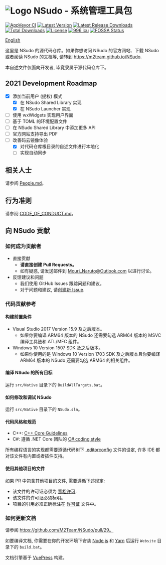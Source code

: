 ﻿# ![Logo](Logo.png) NSudo - 系统管理工具包

[![AppVeyor CI](https://ci.appveyor.com/api/projects/status/github/M2Team/NSudo?branch=master&svg=true)](https://ci.appveyor.com/project/MouriNaruto/nsudo)
[![Latest Version](https://img.shields.io/github/release/M2Team/NSudo.svg)](https://github.com/M2Team/NSudo/releases/latest)
[![Latest Release Downloads](https://img.shields.io/github/downloads/M2Team/NSudo/latest/total.svg)](https://github.com/M2Team/NSudo/releases/latest)
[![Total Downloads](https://img.shields.io/github/downloads/M2Team/NSudo/total.svg)](https://github.com/M2Team/NSudo/releases)
[![License](https://img.shields.io/badge/license-MIT-green.svg)](License.md)
[![996.icu](https://img.shields.io/badge/link-996.icu-red.svg)](https://996.icu)
[![FOSSA Status](https://app.fossa.io/api/projects/git%2Bgithub.com%2FM2Team%2FNSudo.svg?type=shield)](https://app.fossa.io/projects/git%2Bgithub.com%2FM2Team%2FNSudo?ref=badge_shield)

[English](Readme.md)

这里是 NSudo 的源代码仓库。如果你想访问 NSudo 的官方网站、下载 NSudo 或者阅读
NSudo 的文档等, 请转到 https://m2team.github.io/NSudo.

本自述文件仅面向开发者, 毕竟隶属于源代码仓库下。

## 2021 Development Roadmap

- [x] 添加当前用户 (提权) 模式
  - [x] 在 NSudo Shared Library 实现
  - [x] 在 NSudo Launcher 实现
- [ ] 使用 wxWidgets 实现用户界面
- [ ] 基于 TOML 的环境配置文件
- [ ] 在 NSudo Shared Library 中添加更多 API
- [ ] 官方网站支持导出 PDF
- [ ] 改善码云镜像体验
  - [x] 对代码仓库根目录的自述文件进行本地化
  - [ ] 实现自动同步

## 相关人士

请参阅 [People.md](People.md)。

## 行为准则

请参阅 [CODE_OF_CONDUCT.md](CODE_OF_CONDUCT.md)。

## 向 NSudo 贡献

### 如何成为贡献者

- 直接贡献
  - **请直接创建 Pull Requests。**
  - 如有疑惑, 请发送邮件到 Mouri_Naruto@Outlook.com 以进行讨论。
- 反馈建议和问题
  - 我们使用 GitHub Issues 跟踪问题和建议。
  - 对于问题和建议, 请[创建新 Issue](https://github.com/M2Team/NSudo/issues/new).

### 代码贡献参考

#### 构建前置条件

- Visual Studio 2017 Version 15.9 及之后版本。
  - 如果你要编译 ARM64 版本的 NSudo 还需要勾选 ARM64 版本的 MSVC 编译工具链和 
    ATL/MFC 组件。
- Windows 10 Version 1507 SDK 及之后版本。
  - 如果你使用的是 Windows 10 Version 1703 SDK 及之后版本且你要编译 ARM64 
    版本的 NSudo 还需要勾选 ARM64 的相关组件。

#### 编译 NSudo 的所有目标

运行 `src/Native` 目录下的 `BuildAllTargets.bat`。

#### 如何修改和调试 NSudo

运行 `src/Native` 目录下的 `NSudo.sln`。

#### 代码风格和规范

- C++: [C++ Core Guidelines](https://github.com/isocpp/CppCoreGuidelines/blob/master/CppCoreGuidelines.md)
- C#: 遵循 .NET Core 团队的 [C# coding style](https://github.com/dotnet/corefx/blob/master/Documentation/coding-guidelines/coding-style.md)

所有编程语言的实现都需要遵循代码树下 [.editorconfig](https://editorconfig.org/)
文件的设定, 许多 IDE 都对该文件有内置或者插件支持。

#### 使用其他项目的文件

如果 PR 中包含其他项目的文件, 需要遵循下述规定:
* 该文件的许可证必须为
  [宽松许可](https://en.wikipedia.org/wiki/Permissive_free_software_licence).
* 该文件的许可证必须标明。
* 项目的引用必须正确标注在 [许可证](License.md) 文件中。

### 如何更新文档

请参阅 https://github.com/M2Team/NSudo/pull/29。

如要编译文档, 你需要在你的开发环境下安装 [Node.js](https://nodejs.org) 和 
[Yarn](https://yarnpkg.com) 后运行 `Website` 目录下的 `build.bat`。

文档引擎基于 [VuePress](https://v1.vuepress.vuejs.org) 构建。
